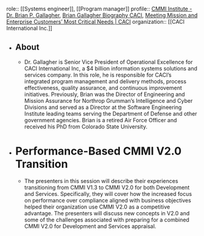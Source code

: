 role:: [[Systems engineer]], [[Program manager]]
profile:: [CMMI Institute - Dr. Brian P. Gallagher](https://www.cmmiinstitute.com/capability-counts/2019/speakers/dr-brian-p-gallagher), [Brian Gallagher Biography CACI](http://c4i.gmu.edu/eventsInfo/reviews/2014/abstracts_bios/Brian%20Gallagher%20Bio.pdf), [Meeting Mission and Enterprise Customers’ Most Critical Needs | CACI](https://www.caci.com/about-caci)
 organization:: [[CACI International Inc.]]

- ## About
	- Dr. Gallagher is Senior Vice President of Operational Excellence for CACI International Inc, a $4 billion information systems solutions and services company. In this role, he is responsible for CACI’s integrated program management and delivery methods, process effectiveness, quality assurance, and continuous improvement initiatives. Previously, Brian was the Director of Engineering and Mission Assurance for Northrop Grumman’s Intelligence and Cyber Divisions and served as a Director at the Software Engineering Institute leading teams serving the Department of Defense and other government agencies. Brian is a retired Air Force Officer and received his PhD from Colorado State University.
- # Performance-Based CMMI V2.0 Transition
	- The presenters in this session will describe their experiences transitioning from CMMI V1.3 to CMMI V2.0 for both Development and Services. Specifically, they will cover how the increased focus on performance over compliance aligned with business objectives helped their organization use CMMI V2.0 as a competitive advantage. The presenters will discuss new concepts in V2.0 and some of the challenges associated with preparing for a combined CMMI V2.0 for Development and Services appraisal.